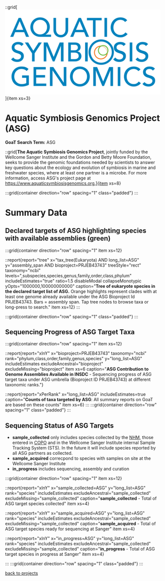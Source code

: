 ::grid[![GoaT](/static/images/ASG_logo_transparent.png)]{item xs=3}

# Aquatic Symbiosis Genomics Project (ASG)
**GoaT Search Term:** ASG

::grid[**The Aquatic Symbiosis Genomics Project**, jointly funded by the Wellcome Sanger Institute and the Gordon and Betty Moore Foundation, seeks to provide the genomic foundations needed by scientists to answer key questions about the ecology and evolution of symbiosis in marine and freshwater species, where at least one partner is a microbe. For more information, access ASG's project page at https://www.aquaticsymbiosisgenomics.org.]{item xs=8}

:::grid{container direction="row" spacing="1" class="padded"}
:::

# Summary Data

## Declared targets of ASG highlighting species with available assemblies (green)

:::grid{container direction="row" spacing="1" item xs=12}

::report{report="tree" x="tax_tree(Eukaryota) AND long_list=ASG" y="assembly_span AND bioproject=PRJEB43743" treeStyle="rect" taxonomy="ncbi" levels=",subspecies,species,genus,family,order,class,phylum" includeEstimates="true" ratio=1.5 disableModal collapseMonotypic yOpts="1000000,100000000000" caption="**Tree of eukaryote species in the declared target list of ASG.** Orange highlights represent clades with at least one genome already available under the ASG Bioproject Id PRJEB43743. Bars = assembly span. Tap tree nodes to browse taxa or long-press to search." item xs=12}
:::

:::grid{container direction="row" spacing="1" class="padded"}
:::

## Sequencing Progress of ASG Target Taxa 

:::grid{container direction="row" spacing="1" item xs=12}

::report{report="xInY" x="bioproject=PRJEB43743" taxonomy="ncbi" rank="phylum,class,order,family,genus,species" y="long_list=ASG" includeEstimates excludeAncestral="bioproject" excludeMissing="bioproject" item xs=6 caption="**ASG Contribution to Genome Assemblies Available in INSDC**  - Sequencing progress of ASG target taxa under ASG umbrella (Bioproject ID PRJEB43743)  at different taxonomic ranks."}

::report{report="xPerRank" x="long_list=ASG" includeEstimates=true caption="**Counts of taxa targeted by ASG**: All summary reports on GoaT are based on these counts" item xs=6}
:::
:::grid{container direction="row" spacing="1" class="padded"}
:::


## Sequencing Status of ASG Targets

* **sample_collected** only includes species collected by the [NHM](https://data.nhm.ac.uk/), those entered in [COPO](https://copo-project.org) and in the Wellcome Sanger Institute internal Sample Tracking System (STS). In the future it will include species reported by all ASG partners as collected.
* **sample_acquired** correcpond to species with samples on site at the Wellcome Sanger Institute
* **in_progress** includes sequencing, assembly and curation

:::grid{container direction="row" spacing="1" item xs=12}

::report{report="xInY" x="sample_collected=ASG" y="long_list=ASG" rank="species" includeEstimates excludeAncestral="sample_collected" excludeMissing="sample_collected" caption="**sample_collected** - Total of ASG target species collected" item xs=4}

::report{report="xInY" x="sample_acquired=ASG" y="long_list=ASG" rank="species" includeEstimates excludeAncestral="sample_collected" excludeMissing="sample_collected" caption="**sample_acquired** - Total of ASG target species ready for sequencing at Sanger" item xs=4}

::report{report="xInY" x="in_progress=ASG" y="long_list=ASG" rank="species" includeEstimates excludeAncestral="sample_collected" excludeMissing="sample_collected" caption="**in_progress** - Total of ASG target species in progress at Sanger" item xs=4}

:::
:::grid{container direction="row" spacing="1" class="padded"}
:::

[back to projects](/projects)

